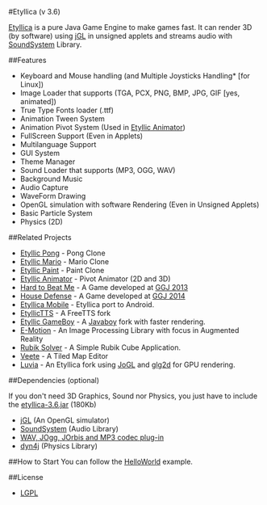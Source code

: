 #Etyllica (v 3.6)


[Etyllica](http://yuripourre.github.com/etyllica) is a pure Java Game Engine to make games fast. It can render 3D (by software) using [jGL](http://www.cmlab.csie.ntu.edu.tw/~robin/jGL/) in unsigned applets and streams audio with [SoundSystem](http://www.paulscode.com/forum/index.php?topic=4.0) Library.

##Features

- Keyboard and Mouse handling (and Multiple Joysticks Handling* [for Linux])
- Image Loader that supports (TGA, PCX, PNG, BMP, JPG, GIF [yes, animated])
- True Type Fonts loader (.ttf)
- Animation Tween System
- Animation Pivot System (Used in [Etyllic Animator](http://yuripourre.github.com/etyllic-animator/))
- FullScreen Support (Even in Applets)
- Multilanguage Support
- GUI System
- Theme Manager
- Sound Loader that supports (MP3, OGG, WAV)
- Background Music
- Audio Capture 
- WaveForm Drawing
- OpenGL simulation with software Rendering (Even in Unsigned Applets)
- Basic Particle System
- Physics (2D)


##Related Projects

- [Etyllic Pong](http://yuripourre.github.com/etyllic-pong) - Pong Clone
- [Etyllic Mario](http://yuripourre.github.com/etyllic-mario) - Mario Clone
- [Etyllic Paint](http://yuripourre.github.com/etyllic-paint) - Paint Clone
- [Etyllic Animator](http://yuripourre.github.com/etyllic-animator) - Pivot Animator (2D and 3D)
- [Hard to Beat Me](http://yuripourre.github.com/hardtobeatme) - A Game developed at [GGJ 2013](http://globalgamejam.org/)
- [House Defense](https://github.com/yuripourre/childage) - A Game developed at [GGJ 2014](http://globalgamejam.org/)
- [Etyllica Mobile](https://github.com/yuripourre/etyllica-mobile) - Etyllica port to Android.
- [EtyllicTTS](https://github.com/yuripourre/etyllic-tts) - A FreeTTS fork
- [Etyllic GameBoy](https://github.com/yuripourre/etyllic-gameboy) - A [Javaboy](http://www.millstone.demon.co.uk/download/javaboy/) fork with faster rendering.
- [E-Motion](https://github.com/yuripourre/e-motion) - An Image Processing Library with focus in Augmented Reality
- [Rubik Solver](https://github.com/yuripourre/rubik-solver) - A Simple Rubik Cube Application.
- [Veete](https://github.com/yuripourre/veete) - A Tiled Map Editor
- [Luvia](https://github.com/yuripourre/luvia) - An Etyllica fork using [JoGL](http://jogamp.org/jogl/www/) and [glg2d](https://github.com/brandonborkholder/glg2d) for GPU rendering.

##Dependencies (optional)

If you don't need 3D Graphics, Sound nor Physics, you just have to include the [etyllica-3.6.jar](https://github.com/yuripourre/etyllica/blob/master/Etyllica/libs/etyllica-3.6.jar) (180Kb)

- [jGL](http://www.cmlab.csie.ntu.edu.tw/~robin/jGL/) (An OpenGL simulator)
- [SoundSystem](http://www.paulscode.com/forum/index.php?topic=4.0) (Audio Library)
- [WAV, JOgg, JOrbis and MP3 codec plug-in](http://www.paulscode.com/forum/index.php?topic=496.0)
- [dyn4j](http://code.google.com/p/dyn4j/) (Physics Library)

##How to Start
You can follow the [HelloWorld](https://github.com/yuripourre/etyllica/wiki/Hello-World) example.

##License
- [LGPL](http://www.gnu.org/copyleft/lesser.html)
